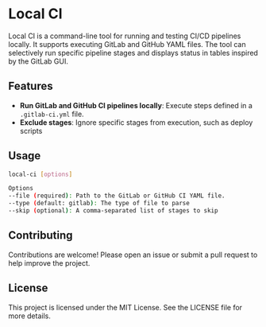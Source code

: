 # Local CI
Local CI is a command-line tool for running and testing CI/CD pipelines locally. It supports executing GitLab and GitHub YAML files. The tool can selectively run specific pipeline stages and displays status in tables inspired by the GitLab GUI.

## Features
- **Run GitLab and GitHub CI pipelines locally**: Execute steps defined in a `.gitlab-ci.yml` file.
- **Exclude stages**: Ignore specific stages from execution, such as deploy scripts

## Usage

```bash
local-ci [options]

Options
--file (required): Path to the GitLab or GitHub CI YAML file.
--type (default: gitlab): The type of file to parse
--skip (optional): A comma-separated list of stages to skip
```

## Contributing
Contributions are welcome! Please open an issue or submit a pull request to help improve the project.

## License
This project is licensed under the MIT License. See the LICENSE file for more details.